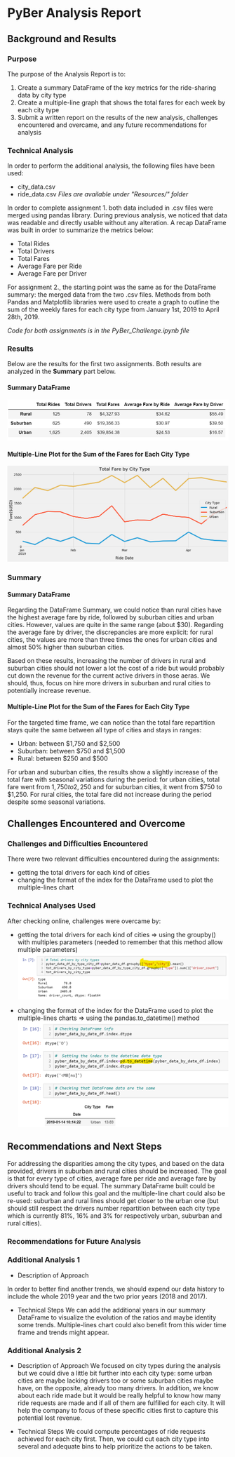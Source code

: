 # PyBer Analysis Report

## Background and Results

### Purpose
The purpose of the Analysis Report is to:
1. Create a summary DataFrame of the key metrics for the ride-sharing data by city type
2. Create a multiple-line graph that shows the total fares for each week by each city type
3. Submit a written report on the results of the new analysis, challenges encountered and overcame, and any future recommendations for analysis

### Technical Analysis

In order to perform the additional analysis, the following files have been used:
- city_data.csv
- ride_data.csv
*Files are available under "Resources/" folder*

In order to complete assignment 1. both data included in .csv files were merged using pandas library.
During previous analysis, we noticed that data was readable and directly usable without any alteration.
A recap DataFrame was built in order to summarize the metrics below:
- Total Rides
- Total Drivers
- Total Fares
- Average Fare per Ride
- Average Fare per Driver

For assignment 2., the starting point was the same as for the DataFrame summary: the merged data from the two .csv files.
Methods from both Pandas and Matplotlib libraries were used to create a graph to outline the sum of the weekly fares for each city type from January 1st, 2019 to April 28th, 2019.

*Code for both assignments is in the PyBer_Challenge.ipynb file*


### Results
Below are the results for the first two assignments.
Both results are analyzed in the **Summary** part below.

#### Summary DataFrame
![Summary_DataFrame](Analysis\Summary_DataFrame.png)

#### Multiple-Line Plot for the Sum of the Fares for Each City Type
![Multiple-Line_Plot](Analysis\Fig_Challenge.png)

### Summary

#### Summary DataFrame
Regarding the DataFrame Summary, we could notice than rural cities have the highest average fare by ride, followed by suburban cities and urban cities. However, values are quite in the same range (about $30).
Regarding the average fare by driver, the discrepancies are more explicit: for rural cities, the values are more than three times the ones for urban cities and almost 50% higher than suburban cities.

Based on these results, increasing the number of drivers in rural and suburban cities should not lower a lot the cost of a ride but would probably cut down the revenue for the current active drivers in those aeras. We should, thus, focus on hire more drivers in suburban and rural cities to potentially increase revenue.

#### Multiple-Line Plot for the Sum of the Fares for Each City Type

For the targeted time frame, we can notice than the total fare repartition stays quite the same between all type of cities and stays in ranges:
- Urban: between $1,750 and $2,500
- Suburban: between $750 and $1,500
- Rural: between $250 and $500

For urban and suburban cities, the results show a slightly increase of the total fare with seasonal variations during the period: for urban cities, total fare went from $1,750 to 2,250$ and for suburban cities, it went from $750 to $1,250.
For rural cities, the total fare did not increase during the period despite some seasonal variations.

## Challenges Encountered and Overcome

### Challenges and Difficulties Encountered

There were two relevant difficulties encountered during the assignments:
- getting the total drivers for each kind of cities
- changing the format of the index for the DataFrame used to plot the multiple-lines chart

### Technical Analyses Used
After checking online, challenges were overcame by:
- getting the total drivers for each kind of cities => using the groupby() with multiples parameters (needed to remember that this method allow multiple parameters)
![Difficulty_1](Analysis\Diff_1.png)

- changing the format of the index for the DataFrame used to plot the multiple-lines charts => using the pandas.to_datetime() method
![Difficulty_2](Analysis\Diff_2.png)


## Recommendations and Next Steps

For addressing the disparities among the city types, and based on the data provided, drivers in suburban and rural cities should be increased. The goal is that for every type of cities, average fare per ride and average fare by drivers should tend to be equal.
The summary DataFrame built could be useful to track and follow this goal and the multiple-line chart could also be re-used: suburban and rural lines should get closer to the urban one (but should still respect the drivers number repartition between each city type which is currently 81%, 16% and 3% for respectively urban, suburban and rural cities).


### Recommendations for Future Analysis

### Additional Analysis 1

* Description of Approach

In order to better find another trends, we should expend our data history to include the whole 2019 year and the two prior years (2018 and 2017). 

* Technical Steps
We can add the additional years in our summary DataFrame to visualize the evolution of the ratios and maybe identity some trends.
Multiple-lines chart could also benefit from this wider time frame and trends might appear.

### Additional Analysis 2

* Description of Approach
We focused on city types during the analysis but we could dive a little bit further into each city type: some urban cities are maybe lacking drivers too or some suburban cities maybe have, on the opposite, already too many drivers.
In addition, we know about each ride made but it would be really helpful to know how many ride requests are made and if all of them are fulfilled for each city. It will help the company to focus of these specific cities first to capture this potential lost revenue.

* Technical Steps
We could compute percentages of ride requests achieved for each city first. Then, we could cut each city type into several and adequate bins to help prioritize the actions to be taken.  